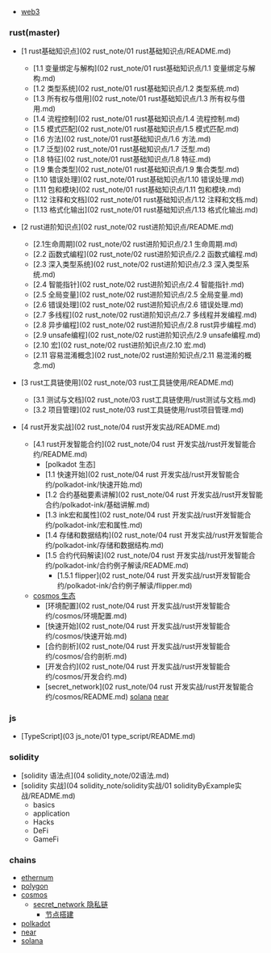 * [web3](README.md)

### rust(master)

- [1 rust基础知识点](02 rust_note/01 rust基础知识点/README.md)
  - [1.1 变量绑定与解构](02 rust_note/01 rust基础知识点/1.1 变量绑定与解构.md)
  - [1.2 类型系统](02 rust_note/01 rust基础知识点/1.2 类型系统.md)
  - [1.3 所有权与借用](02 rust_note/01 rust基础知识点/1.3 所有权与借用.md)
  - [1.4 流程控制](02 rust_note/01 rust基础知识点/1.4 流程控制.md)
  - [1.5 模式匹配](02 rust_note/01 rust基础知识点/1.5 模式匹配.md)
  - [1.6 方法](02 rust_note/01 rust基础知识点/1.6 方法.md)
  - [1.7 泛型](02 rust_note/01 rust基础知识点/1.7 泛型.md)
  - [1.8 特征](02 rust_note/01 rust基础知识点/1.8 特征.md)
  - [1.9 集合类型](02 rust_note/01 rust基础知识点/1.9 集合类型.md)
  - [1.10 错误处理](02 rust_note/01 rust基础知识点/1.10 错误处理.md)
  - [1.11 包和模块](02 rust_note/01 rust基础知识点/1.11 包和模块.md)
  - [1.12 注释和文档](02 rust_note/01 rust基础知识点/1.12 注释和文档.md)
  - [1.13 格式化输出](02 rust_note/01 rust基础知识点/1.13 格式化输出.md)

- [2 rust进阶知识点](02 rust_note/02 rust进阶知识点/README.md)
  - [2.1生命周期](02 rust_note/02 rust进阶知识点/2.1 生命周期.md)
  - [2.2 函数式编程](02 rust_note/02 rust进阶知识点/2.2 函数式编程.md)
  - [2.3 深入类型系统](02 rust_note/02 rust进阶知识点/2.3 深入类型系统.md)
  - [2.4 智能指针](02 rust_note/02 rust进阶知识点/2.4 智能指针.md)
  - [2.5 全局变量](02 rust_note/02 rust进阶知识点/2.5 全局变量.md)
  - [2.6 错误处理](02 rust_note/02 rust进阶知识点/2.6 错误处理.md)
  - [2.7 多线程](02 rust_note/02 rust进阶知识点/2.7 多线程并发编程.md)
  - [2.8 异步编程](02 rust_note/02 rust进阶知识点/2.8 rust异步编程.md)
  - [2.9 unsafe编程](02 rust_note/02 rust进阶知识点/2.9 unsafe编程.md)
  - [2.10 宏](02 rust_note/02 rust进阶知识点/2.10 宏.md)
  - [2.11 容易混淆概念](02 rust_note/02 rust进阶知识点/2.11 易混淆的概念.md)

- [3 rust工具链使用](02 rust_note/03 rust工具链使用/README.md)
  - [3.1 测试与文档](02 rust_note/03 rust工具链使用/rust测试与文档.md)
  - [3.2 项目管理](02 rust_note/03 rust工具链使用/rust项目管理.md)

- [4 rust开发实战](02 rust_note/04 rust开发实战/README.md)
  - [4.1 rust开发智能合约](02 rust_note/04 rust 开发实战/rust开发智能合约/README.md)
    - [polkadot 生态]
     - [1.1 快速开始](02 rust_note/04 rust 开发实战/rust开发智能合约/polkadot-ink/快速开始.md)
     - [1.2 合约基础要素讲解](02 rust_note/04 rust 开发实战/rust开发智能合约/polkadot-ink/基础讲解.md)
     - [1.3 ink宏和属性](02 rust_note/04 rust 开发实战/rust开发智能合约/polkadot-ink/宏和属性.md)
     - [1.4 存储和数据结构](02 rust_note/04 rust 开发实战/rust开发智能合约/polkadot-ink/存储和数据结构.md)
     - [1.5 合约代码解读](02 rust_note/04 rust 开发实战/rust开发智能合约/polkadot-ink/合约例子解读/README.md)
       - [1.5.1 flipper](02 rust_note/04 rust 开发实战/rust开发智能合约/polkadot-ink/合约例子解读/flipper.md)
  - [cosmos 生态]()
    - [环境配置](02 rust_note/04 rust 开发实战/rust开发智能合约/cosmos/环境配置.md)
    - [快速开始](02 rust_note/04 rust 开发实战/rust开发智能合约/cosmos/快速开始.md)
    - [合约剖析](02 rust_note/04 rust 开发实战/rust开发智能合约/cosmos/合约剖析.md)
    - [开发合约](02 rust_note/04 rust 开发实战/rust开发智能合约/cosmos/开发合约.md)
    - [secret_network](02 rust_note/04 rust 开发实战/rust开发智能合约/cosmos/README.md)
  [solana]()
  [near]()

### js

- [TypeScript](03 js_note/01 type_script/README.md)
  

### solidity

- [solidity 语法点](04 solidity_note/02语法.md)
- [solidity 实战](04 solidity_note/solidity实战/01 solidityByExample实战/README.md)
  - basics
  - application
  - Hacks
  - DeFi
  - GameFi

### chains

- [ethernum](ethernum/README.md)
- [polygon](polygon/README.md)
- [cosmos](cosmos/README.md)
  - [secret_network 隐私链](cosmos/secret_network/README.md)
    - [节点搭建](cosmos/secret_network/secret_network节点搭建.md)
- [polkadot](polkadot/README.md)
- [near](near/README.md)
- [solana](solana/README.md)
